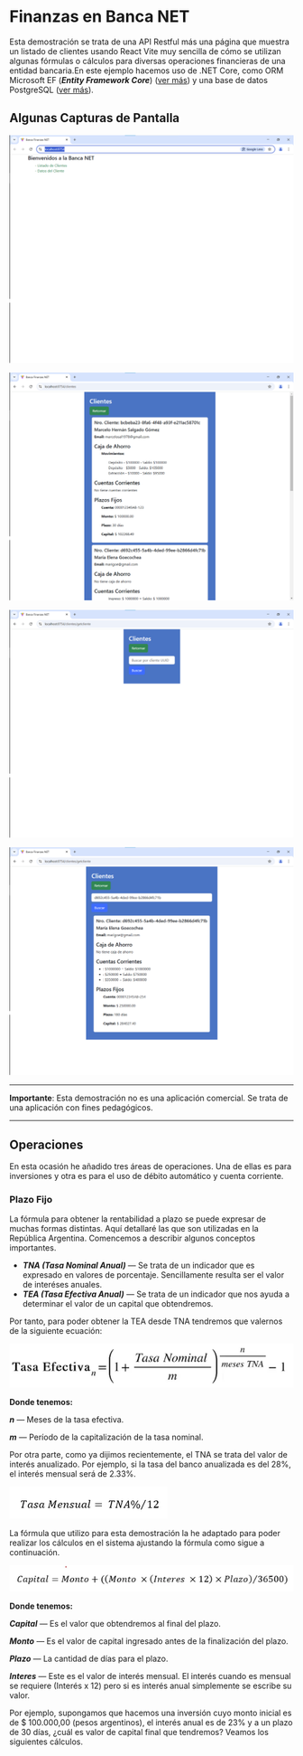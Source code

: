 # Finanzas en Banca NET

Esta demostración se trata de una API Restful más una página que muestra un listado de clientes usando React Vite muy sencilla de cómo se utilizan algunas fórmulas o cálculos para diversas operaciones financieras de una entidad bancaria.En este ejemplo hacemos uso de .NET Core, como ORM Microsoft EF (**_Entity Framework Core_**) ([ver más](https://learn.microsoft.com/en-us/ef/)) y una base de datos PostgreSQL ([ver más](https://www.postgresql.org/)). 

## Algunas Capturas de Pantalla

![Captura](document/spa-capture_01.png) 

![Captura](document/spa-capture_02.png) 

![Captura](document/spa-capture_03.png) 

![Captura](document/spa-capture_04.png) 

---

**Importante**: Esta demostración no es una aplicación comercial. Se trata de una aplicación con fines pedagógicos.

---

## Operaciones

En esta ocasión he añadido tres áreas de operaciones. Una de ellas es para inversiones y otra es para el uso de débito automático y cuenta corriente.

### Plazo Fijo

La fórmula para obtener la rentabilidad a plazo se puede expresar de muchas formas distintas. Aquí detallaré las que son utilizadas en la República Argentina. Comencemos a describir algunos conceptos importantes.

- **_TNA (Tasa Nominal Anual)_** — Se trata de un indicador que es expresado en valores de porcentaje. Sencillamente resulta ser el valor de interéses anuales.
- **_TEA (Tasa Efectiva Anual)_** — Se trata de un indicador que nos ayuda a determinar el valor de un capital que obtendremos.

Por tanto, para poder obtener la TEA desde TNA tendremos que valernos de la siguiente ecuación:

![Tasa Efectiva](document/TNE-TNA-PF_01.png)

**Donde tenemos:**

**_n_** — Meses de la tasa efectiva.

**_m_** — Período de la capitalización de la tasa nominal.

Por otra parte, como ya dijimos recientemente, el TNA se trata del valor de interés anualizado. Por ejemplo, si la tasa del banco anualizada es del 28%, el interés mensual será de 2.33%.

![Tasa Mensual](document/TNE-TNA-PF_02.png)

La fórmula que utilizo para esta demostración la he adaptado para poder realizar los cálculos en el sistema ajustando la fórmula como sigue a continuación.

![Plazo Fijo](document/TNE-TNA-PF_03.png)

**Donde tenemos:**

**_Capital_** — Es el valor que obtendremos al final del plazo.

**_Monto_** — Es el valor de capital ingresado antes de la finalización del plazo.

**_Plazo_** — La cantidad de días para el plazo.

**_Interes_** — Este es el valor de interés mensual. El interés cuando es mensual se requiere (Interés x 12) pero si es interés anual simplemente se escribe su valor.

Por ejemplo, supongamos que hacemos una inversión cuyo monto inicial es de $ 100.000,00 (pesos argentinos), el interés anual es de 23% y a un plazo de 30 días, ¿cuál es valor de capital final que tendremos? Veamos los siguientes cálculos.
